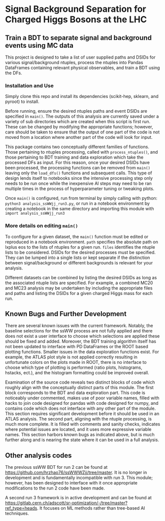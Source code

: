# Signal Background Separation for Charged Higgs Bosons at the LHC

## Train a BDT to separate signal and background events using MC data

This project is designed to take a list of user supplied paths and DSIDs for various signal/background ntuples, process the ntuples into Pandas DataFrames containing relevant physical observables, and train a BDT using the DFs.

### Installation and Use

Simply clone this repo and install its dependencies (scikit-hep, sklearn, and pyroot) to install.

Before running, ensure the desired ntuples paths and event DSIDs are specified in `main()`. The outputs of this analysis are currently saved under a variety of sub directories which are created when this script is first run. These can be changed by modifying the appropriate functions; however, care should be taken to ensure that the output of one part of the code is not moved from a location where another part of the code will look for input.

This package contains two conceptually different families of functions. Those pertaining to ntuples processing, called with `process_ntuples()`, and those pertaining to BDT training and data exploration which take the processed DFs as input. For this reason, once your desired DSIDs have been processed, the processing functions can be removed from `main()` leaving only the `load_dfs()` functions and subsequent calls. This type of design lends itself to notebooks since the intensive processing step only needs to be run once while the inexpensive AI steps may need to be ran multiple times in the process of hyperparameter tuning or tweaking plots. 

Once `main()` is configured, run from terminal by simply calling with python: `python3 analysis_ssWWjj_run3.py`, or run in a notebook environment by creating a notebook in the same directory and importing this module with `import analysis_ssWWjj_run3`

### More details on editing `main()`

To configure for a given dataset, the `main()` function must be edited or reproduced in a notebook environment. `path` specifies the absolute path on lxplus eos to the lists of ntuples for a given run. `files` identifies the ntuple lists to be considered. DSIDs for the desired processes must be specified. They can be lumped into a single lists or kept separate if the distinction between signal/background or different backgrounds is relevant for your analysis.

Different datasets can be combined by listing the desired DSIDs as long as the associated ntuple lists are specified. For example, a combined MC20 and MC23 analysis may be undertaken by including the appropriate files and paths and listing the DSIDs for a given charged Higgs mass for each run.

## Known Bugs and Further Development

There are several known issues with the current framework. Notably, the baseline selections for the ssWW process are not fully applied and there does not exist a user interface to choose which selections are applied these should be fixed and added. Moreover, the BDT training algorithm itself has not been updated to interface with PD DataFrames or the ROOT based plotting functions. Smaller issues in the data exploration functions exist. For example, the ATLAS plot style is not applied correctly resulting in unfortunate colors on the plots made in ROOT, there is no interface to choose which type of plotting is performed (ratio plots, histograms, hstacks, ect.), and the histogram formatting could be improved overall.

Examination of the source code reveals two distinct blocks of code which roughly align with the conceptually distinct parts of this module. The first block corresponds to the BDT and data exploration part. This code is noticeably under commented, makes use of poor variable names, filled with hacks to join code designed for pandas with code designed for numpy, and contains code which does not interface with any other part of the module. This section requires significant development before it should be used in an ATLAS analysis. The second part, aligning with the ntuple processing, is much more complete. It is filled with comments and sanity checks, indicates where potential issues are located, and it uses more expressive variable names. This section harbors known bugs as indicated above, but is much further along and is nearing the state where it can be used in a full analysis.

## Other analysis codes

The previous ssWW BDT for run 2 can be found at https://github.com/hrzhao76/ssWWWZjj/tree/master. It is no longer in development and is fundamentally incompatible with run 3. This module; however, has been designed to interface with it once appropriate modifications to the run 2 code have been made.

A second run 3 framework is in active development and can be found at https://gitlab.cern.ch/adscott/sr-optimization/-/tree/master?ref_type=heads. It focuses on ML methods rather than tree-based AI techniques.


